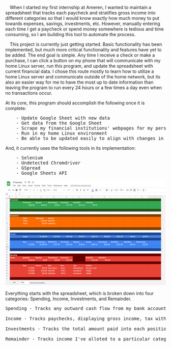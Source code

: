   
&emsp;When I started my first internship at Ameren, I wanted to maintain a spreadsheet that tracks each paycheck and stratifies gross income into different categories so that I would know exactly how much money to put towards expenses, savings, investments, etc. However, manually entering each time I get a paycheck or spend money somewhere is tedious and time consuming, so I am building this tool to automate the process.
  
&emsp;This project is currently just getting started. Basic functionality has been implemented, but much more critical functionality and features have yet to be added. The end goal is simple. Any time I receive a check or make a purchase, I can click a button on my phone that will communicate with my home Linux server, run this program, and update the spreadsheet with current financial data. I chose this route mostly to learn how to utilize a home Linux server and communicate outside of the home network, but its also an easier way for me to have the most up to date information than leaving the program to run every 24 hours or a few times a day even when no transactions occur.

At its core, this program should accomplish the following once it is complete:
<pre>
    - Update Google Sheet with new data
    - Get data from the Google Sheet
    - Scrape my financial institutions' webpages for my personal income/spending data
    - Run in my home Linux environment
    - Be able to be updated easily to align with changes in financial institutions and/or their websites
</pre>
And, it currently uses the following tools in its implementation:
<pre>
    - Selenium
    - Undetected Chromdriver
    - GSpread
    - Google Sheets API
</pre>
  
  ![Google Sheet](worksheet_screenshot.png)
  
Everything starts with the spreadsheet, which is broken down into four categories: Spending, Income, Investments, and Remainder.
  <pre>
Spending - Tracks any outward cash flow from my bank account. Total spending is broken down into expenses, investment, and discretionary spending. Each purchase is recorded with the date, amount, place, item (websites tend to give merely categorical data i.e. 'Restaurants' from Domino's but not 'Pizza'), type, and method.
      
Income - Tracks paychecks, displaying gross income, tax witholdings, net income, and the proportion of net income I've elected to partition into expenses, savings, investment accounts, and discretionary spending. Will accomodate for any non-paycheck income in the future.
      
Investments - Tracks the total amount paid into each position, and the account it was purchased under. This section could evolve into a whole development of its own, but in the short term I will simply be adding the current values for each position in the future.
      
Remainder - Tracks income I've alloted to a particular category that has yet to be spent. Quickly shows exactly how much money is left in my budget for each category.
</pre>    
  

